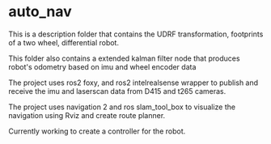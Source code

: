 # auto_nav

This is a description folder that contains the UDRF transformation, footprints of a two wheel, differential robot.

This folder also contains a extended kalman filter node that produces robot's odometry based on imu and wheel encoder data

The project uses ros2 foxy, and ros2 intelrealsense wrapper to publish and receive the imu and laserscan data from D415 and t265 cameras.

The project uses navigation 2 and ros slam_tool_box to visualize the navigation using Rviz and create route planner.

Currently working to create a controller for the robot.
